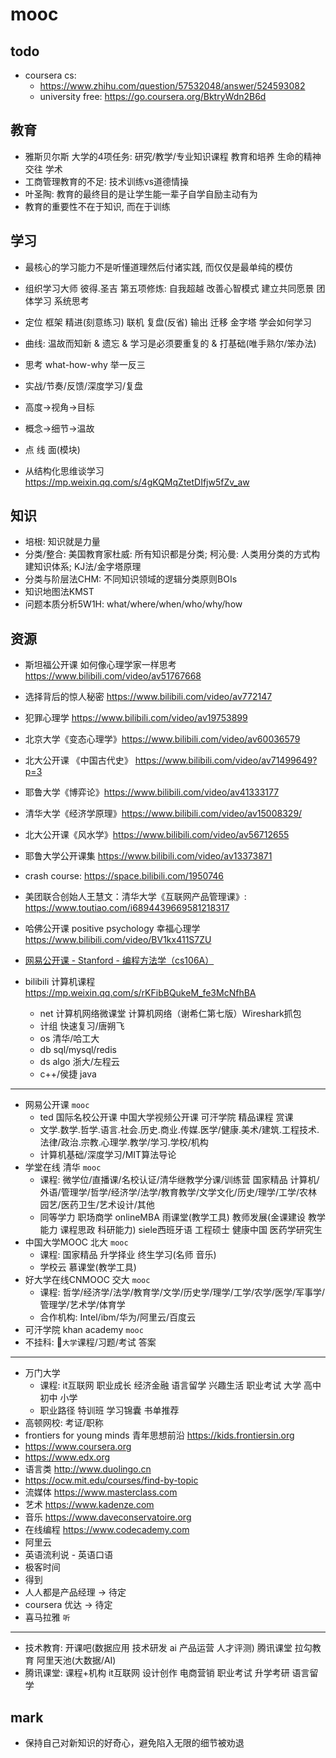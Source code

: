 # mooc

## todo

- coursera cs:
  - <https://www.zhihu.com/question/57532048/answer/524593082>
  - university free: <https://go.coursera.org/BktryWdn2B6d>

## 教育

- 雅斯贝尔斯 大学的4项任务: 研究/教学/专业知识课程 教育和培养 生命的精神交往 学术
- 工商管理教育的不足: 技术训练vs道德情操
- 叶圣陶: 教育的最终目的是让学生能一辈子自学自励主动有为
- 教育的重要性不在于知识, 而在于训练

## 学习

- 最核心的学习能力不是听懂道理然后付诸实践, 而仅仅是最单纯的模仿
- 组织学习大师 彼得.圣吉 第五项修炼: 自我超越 改善心智模式 建立共同愿景 团体学习 系统思考
- 定位 框架 精进(刻意练习) 联机 复盘(反省) 输出 迁移 金字塔 学会如何学习
- 曲线: 温故而知新 & 遗忘 & 学习是必须要重复的 & 打基础(唯手熟尔/笨办法)
- 思考 what-how-why 举一反三
- 实战/节奏/反馈/深度学习/复盘
- 高度->视角->目标
- 概念->细节->温故
- 点 线 面(模块)

- 从结构化思维谈学习 <https://mp.weixin.qq.com/s/4gKQMqZtetDIfjw5fZv_aw>

## 知识

- 培根: 知识就是力量
- 分类/整合: 美国教育家杜威: 所有知识都是分类; 柯沁曼: 人类用分类的方式构建知识体系; KJ法/金字塔原理
- 分类与阶层法CHM: 不同知识领域的逻辑分类原则BOIs
- 知识地图法KMST
- 问题本质分析5W1H: what/where/when/who/why/how

## 资源

- 斯坦福公开课 如何像心理学家一样思考 <https://www.bilibili.com/video/av51767668>
- 选择背后的惊人秘密 <https://www.bilibili.com/video/av772147>
- 犯罪心理学 <https://www.bilibili.com/video/av19753899>
- 北京大学《变态心理学》<https://www.bilibili.com/video/av60036579>
- 北大公开课 《中国古代史》 <https://www.bilibili.com/video/av71499649?p=3>
- 耶鲁大学《博弈论》<https://www.bilibili.com/video/av41333177>
- 清华大学《经济学原理》<https://www.bilibili.com/video/av15008329/>
- 北大公开课《风水学》<https://www.bilibili.com/video/av56712655>
- 耶鲁大学公开课集 <https://www.bilibili.com/video/av13373871>
- crash course: <https://space.bilibili.com/1950746>
- 美团联合创始人王慧文：清华大学《互联网产品管理课》: <https://www.toutiao.com/i6894439669581218317>
- 哈佛公开课 positive psychology 幸福心理学 <https://www.bilibili.com/video/BV1kx411S7ZU>
- [网易公开课 - Stanford - 编程方法学（cs106A）](http://open.163.com/special/sp/programming.html)

- bilibili 计算机课程 <https://mp.weixin.qq.com/s/rKFibBQukeM_fe3McNfhBA>
  - net 计算机网络微课堂 计算机网络（谢希仁第七版）Wireshark抓包
  - 计组 快速复习/唐朔飞
  - os 清华/哈工大
  - db sql/mysql/redis
  - ds algo 浙大/左程云
  - c++/侯捷 java

---

- 网易公开课 `mooc`
  - ted 国际名校公开课 中国大学视频公开课 可汗学院 精品课程 赏课
  - 文学.数学.哲学.语言.社会.历史.商业.传媒.医学/健康.美术/建筑.工程技术.法律/政治.宗教.心理学.教学/学习.学校/机构
  - 计算机基础/深度学习/MIT算法导论
- 学堂在线 清华 `mooc`
  - 课程: 微学位/直播课/名校认证/清华继教学分课/训练营 国家精品 计算机/外语/管理学/哲学/经济学/法学/教育教学/文学文化/历史/理学/工学/农林园艺/医药卫生/艺术设计/其他
  - 同等学力 职场商学 onlineMBA 雨课堂(教学工具) 教师发展(金课建设 教学能力 课程思政 科研能力) siele西班牙语 工程硕士 健康中国 医药学研究生
- 中国大学MOOC 北大 `mooc`
  - 课程: 国家精品 升学择业 终生学习(名师 音乐)
  - 学校云 慕课堂(教学工具)
- 好大学在线CNMOOC 交大 `mooc`
  - 课程:  哲学/经济学/法学/教育学/文学/历史学/理学/工学/农学/医学/军事学/管理学/艺术学/体育学
  - 合作机构: Intel/ibm/华为/阿里云/百度云
- 可汗学院 khan academy `mooc`
- 不挂科: `大学`课程/习题/考试 答案

---

- 万门大学
  - 课程: it互联网 职业成长 经济金融 语言留学 兴趣生活 职业考试 大学 高中 初中 小学
  - 职业路径 特训班 学习锦囊 书单推荐
- 高顿网校: 考证/职称
- frontiers for young minds 青年思想前沿 <https://kids.frontiersin.org>
- <https://www.coursera.org>
- <https://www.edx.org>
- 语言类 <http://www.duolingo.cn>
- <https://ocw.mit.edu/courses/find-by-topic>
- 流媒体 <https://www.masterclass.com>
- 艺术 <https://www.kadenze.com>
- 音乐 <https://www.daveconservatoire.org>
- 在线编程 <https://www.codecademy.com>
- 阿里云
- 英语流利说 - 英语口语
- 极客时间
- 得到
- 人人都是产品经理 -> 待定
- coursera 优达 -> 待定
- 喜马拉雅 `听`

---

- 技术教育: 开课吧(数据应用 技术研发 ai 产品运营 人才评测) 腾讯课堂 拉勾教育 阿里天池(大数据/AI)
- 腾讯课堂: 课程+机构 it互联网 设计创作 电商营销 职业考试 升学考研 语言留学

## mark

- 保持自己对新知识的好奇心，避免陷入无限的细节被劝退
